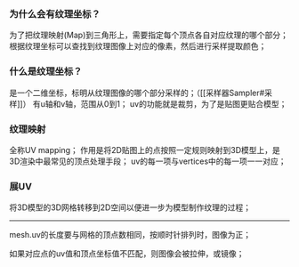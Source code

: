 ### 为什么会有纹理坐标？
为了把纹理映射(Map)到三角形上，需要指定每个顶点各自对应纹理的哪个部分；
根据纹理坐标可以查找到纹理图像上对应的像素，然后进行采样提取颜色；

### 什么是纹理坐标？
是一个二维坐标，标明从纹理图像的哪个部分采样的；（[[采样器Sampler#采样]]）
有u轴和v轴，范围从0到1；
uv的功能就是裁剪，为了是贴图更贴合模型；

### 纹理映射
全称UV mapping；
作用是将2D贴图上的点按照一定规则映射到3D模型上，是3D渲染中最常见的顶点处理手段；
uv的每一项与vertices中的每一项一一对应；

### 展UV
将3D模型的3D网格转移到2D空间以便进一步为模型制作纹理的过程；

***
mesh.uv的长度要与网格的顶点数相同，按顺时针排列时，图像为正；

如果对应点的uv值和顶点坐标值不匹配，则图像会被拉伸，或镜像；


